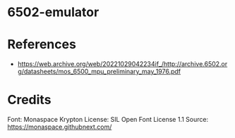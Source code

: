 # 6502-emulator 

# References
* https://web.archive.org/web/20221029042234if_/http://archive.6502.org/datasheets/mos_6500_mpu_preliminary_may_1976.pdf

# Credits
Font: Monaspace Krypton
License: SIL Open Font License 1.1
Source: https://monaspace.githubnext.com/